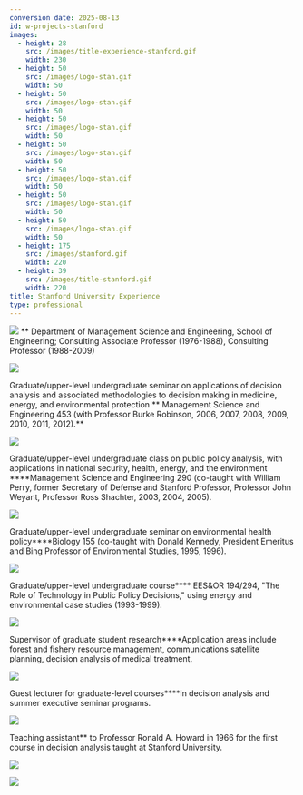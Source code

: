 ```yaml
---
conversion date: 2025-08-13
id: w-projects-stanford
images:
  - height: 28
    src: /images/title-experience-stanford.gif
    width: 230
  - height: 50
    src: /images/logo-stan.gif
    width: 50
  - height: 50
    src: /images/logo-stan.gif
    width: 50
  - height: 50
    src: /images/logo-stan.gif
    width: 50
  - height: 50
    src: /images/logo-stan.gif
    width: 50
  - height: 50
    src: /images/logo-stan.gif
    width: 50
  - height: 50
    src: /images/logo-stan.gif
    width: 50
  - height: 50
    src: /images/logo-stan.gif
    width: 50
  - height: 175
    src: /images/stanford.gif
    width: 220
  - height: 39
    src: /images/title-stanford.gif
    width: 220
title: Stanford University Experience
type: professional
---
```


![](/images/title-experience-stanford.gif)
**
Department of Management Science and Engineering, School of Engineering; Consulting Associate Professor (1976-1988), Consulting Professor (1988-2009)

![](/images/logo-stan.gif)

 Graduate/upper-level undergraduate seminar on applications of decision analysis and associated methodologies to decision making in medicine, energy, and environmental protection ** Management Science and Engineering 453 (with Professor Burke Robinson, 2006, 2007, 2008, 2009, 2010, 2011, 2012).**

![](/images/logo-stan.gif)

 Graduate/upper-level undergraduate class on public policy analysis, with applications in national security, health, energy, and the environment ****Management Science and Engineering 290 (co-taught with William Perry, former Secretary of Defense and Stanford Professor, Professor John Weyant, Professor Ross Shachter, 2003, 2004, 2005).

![](/images/logo-stan.gif)

 Graduate/upper-level undergraduate seminar on environmental health policy****Biology 155 (co-taught with Donald Kennedy, President Emeritus and Bing Professor of Environmental Studies, 1995, 1996).

![](/images/logo-stan.gif)

 Graduate/upper-level undergraduate course**** EES&OR 194/294, "The Role of Technology in Public Policy Decisions," using energy and environmental case studies (1993-1999).

![](/images/logo-stan.gif)

 Supervisor of graduate student research****Application areas include forest and fishery resource management, communications satellite planning, decision analysis of medical treatment.

![](/images/logo-stan.gif)

 Guest lecturer for graduate-level courses****in decision analysis and summer executive seminar programs.

![](/images/logo-stan.gif)

 Teaching assistant**
to Professor Ronald A. Howard in 1966 for the first course in decision analysis taught at Stanford University.

![](/images/stanford.gif)

![](/images/title-stanford.gif)



